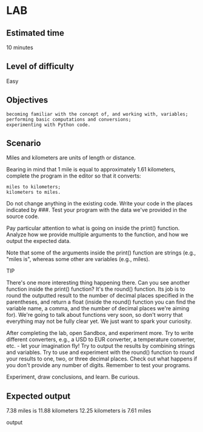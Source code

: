# LAB

## Estimated time

10 minutes
## Level of difficulty

Easy
## Objectives

    becoming familiar with the concept of, and working with, variables;
    performing basic computations and conversions;
    experimenting with Python code.

## Scenario

Miles and kilometers are units of length or distance.

Bearing in mind that 1 mile is equal to approximately 1.61 kilometers, complete the program in the editor so that it converts:

    miles to kilometers;
    kilometers to miles.

Do not change anything in the existing code. Write your code in the places indicated by ###. Test your program with the data we've provided in the source code.

Pay particular attention to what is going on inside the print() function. Analyze how we provide multiple arguments to the function, and how we output the expected data.

Note that some of the arguments inside the print() function are strings (e.g., "miles is", whereas some other are variables (e.g., miles).

TIP

There's one more interesting thing happening there. Can you see another function inside the print() function? It's the round() function. Its job is to round the outputted result to the number of decimal places specified in the parentheses, and return a float (inside the round() function you can find the variable name, a comma, and the number of decimal places we're aiming for). We're going to talk about functions very soon, so don't worry that everything may not be fully clear yet. We just want to spark your curiosity.

After completing the lab, open Sandbox, and experiment more. Try to write different converters, e.g., a USD to EUR converter, a temperature converter, etc. - let your imagination fly! Try to output the results by combining strings and variables. Try to use and experiment with the round() function to round your results to one, two, or three decimal places. Check out what happens if you don't provide any number of digits. Remember to test your programs.

Experiment, draw conclusions, and learn. Be curious.

## Expected output
7.38 miles is 11.88 kilometers
12.25 kilometers is 7.61 miles

output